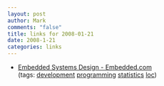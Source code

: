 ```yaml
--- 
layout: post
author: Mark
comments: "false"
title: links for 2008-01-21
date: 2008-1-21
categories: links
---
```

<ul class="delicious">
	<li>
		<div class="delicious-link"><a href="http://www.embedded.com/columns/technicalinsights/205604461?printable=true">Embedded Systems Design - Embedded.com</a></div>
		<div class="delicious-tags">(tags: <a href="http://del.icio.us/zanshin/development">development</a> <a href="http://del.icio.us/zanshin/programming">programming</a> <a href="http://del.icio.us/zanshin/statistics">statistics</a> <a href="http://del.icio.us/zanshin/loc">loc</a>)</div>
	</li>
</ul>

